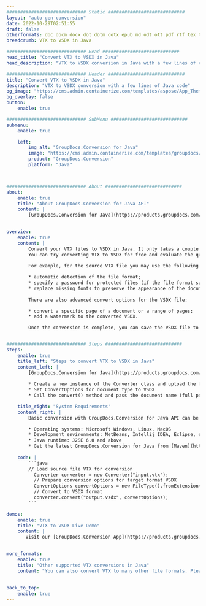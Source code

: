 ```yaml
---
############################# Static ############################
layout: "auto-gen-conversion"
date: 2022-10-29T02:51:55
draft: false
otherformats: doc docm docx dot dotm dotx epub md odt ott pdf rtf tex txt vdx vsdm vsdx vssm vssx vstm vstx vsx vtx xps
breadcrumb: VTX to VSDX in Java

############################# Head ############################
head_title: "Convert VTX to VSDX in Java"
head_description: "VTX to VSDX conversion in Java with a few lines of code. Convert over 160 file formats using the GroupDocs document conversion API for Java"

############################# Header ############################
title: "Convert VTX to VSDX in Java"
description: "VTX to VSDX conversion with a few lines of Java code"
bg_image: "https://cms.admin.containerize.com/templates/aspose/App_Themes/V3/images/bg/header1.png"
bg_overlay: false
button:
    enable: true

############################# SubMenu ############################
submenu:
    enable: true

    left:
        img_alt: "GroupDocs.Conversion for Java"
        image: "https://cms.admin.containerize.com/templates/groupdocs/images/product-logos/90x90-noborder/groupdocs-conversion-java.png"
        product: "GroupDocs.Conversion"
        platform: "Java"



############################# About ############################
about:
    enable: true
    title: "About GroupDocs.Conversion for Java API"
    content: |
        [GroupDocs.Conversion for Java](https://products.groupdocs.com/conversion/java/) is an advanced file format conversion API for converting between popular image and document formats such as Microsoft Office, OpenDocument, PDF, HTML, email, CAD. and much more with just a few lines of code. The native API automatically detects the formats of the original documents and offers many options for customizing the converted documents. Along with the function of extracting information from a document, it also supports caching of the conversion results to the local disk by default. However, any type of cache storage can be supported by implementing the appropriate interfaces - Amazon S3, Dropbox, Google Drive, Windows Azure, Reddis, or any others.
    

overview:
    enable: true
    content: |
        Convert your VTX files to VSDX in Java. It only takes a couple of lines of Java code on any platform of your choice, such as Windows, Linux, macOS.
        You can try converting VTX to VSDX for free and evaluate the quality of the conversion results. Along with simple file conversion scripts, you can try more sophisticated options for loading the VTX source file and storing the VSDX output. 
        
        For example, for the source VTX file you may use the following load options:

        * automatic detection of the file format;
        * specify a password for protected files (if the file format supports it);
        * replace missing fonts to preserve the appearance of the document.
        
        There are also advanced convert options for the VSDX file:

        * convert a specific page of a document or a range of pages;
        * add a watermark to the converted VSDX.

        Once the conversion is complete, you can save the VSDX file to your local file path or to any third party storage such as FTP, Amazon S3, Google Drive, Dropbox etc. Please note - to convert VTX to VSDX, you do not need to install any additional software, such as MS Office, Open Office, Adobe Acrobat Reader etc.


############################# Steps ############################
steps:
    enable: true
    title_left: "Steps to convert VTX to VSDX in Java"
    content_left: |
        [GroupDocs.Conversion for Java](https://products.groupdocs.com/conversion/java/) allows developers to easily convert VTX file to VSDX with a few lines of code.
        
        * Create a new instance of the Converter class and upload the file VTX with the full path
        * Set ConvertOptions for document type to VSDX
        * Call the convert() method and pass the document name (full path) and format (VSDX) as a parameter

    title_right: "System Requirements"
    content_right: |
        Basic conversion with GroupDocs.Conversion for Java API can be done with just a few lines of code. Our APIs are supported on all major platforms and operating systems. Before executing the code below, make sure you have the following prerequisites installed on your system.

        * Operating systems: Microsoft Windows, Linux, MacOS
        * Development environments: NetBeans, Intellij IDEA, Eclipse, etc.
        * Java runtime: J2SE 6.0 and above
        * Get the latest GroupDocs.Conversion for Java from [Maven](https://repository.groupdocs.com/webapp/#/artifacts/browse/tree/General/repo/com/groupdocs/groupdocs-conversion)
         
    code: |
        ```java    
        // Load source file VTX for conversion
          Converter converter = new Converter("input.vtx");
          // Prepare conversion options for target format VSDX
          ConvertOptions convertOptions = new FileType().fromExtension("vsdx").getConvertOptions();
          // Convert to VSDX format
          converter.convert("output.vsdx", convertOptions);
        ```

demos:
    enable: true
    title: "VTX to VSDX Live Demo"
    content: |
       Visit our [GroupDocs.Conversion App](https://products.groupdocs.app/conversion/family) website and try VTX to VSDX conversion now. The free demo has the following benefits
          

more_formats:
    enable: true
    title: "Other supported VTX conversions in Java"
    content: "You can also convert VTX to many other file formats. Please see the list below."
       
       
back_to_top:
    enable: true
---
```


